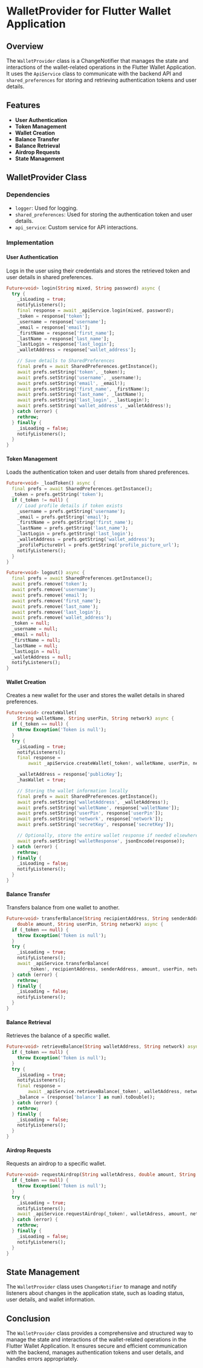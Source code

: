# WalletProvider for Flutter Wallet Application

## Overview

The `WalletProvider` class is a ChangeNotifier that manages the state and interactions of the wallet-related operations in the Flutter Wallet Application. It uses the `ApiService` class to communicate with the backend API and `shared_preferences` for storing and retrieving authentication tokens and user details.

## Features

- **User Authentication**
- **Token Management**
- **Wallet Creation**
- **Balance Transfer**
- **Balance Retrieval**
- **Airdrop Requests**
- **State Management**

## WalletProvider Class

### Dependencies

- `logger`: Used for logging.
- `shared_preferences`: Used for storing the authentication token and user details.
- `api_service`: Custom service for API interactions.

### Implementation

#### User Authentication

Logs in the user using their credentials and stores the retrieved token and user details in shared preferences.

```dart
Future<void> login(String mixed, String password) async {
  try {
    _isLoading = true;
    notifyListeners();
    final response = await _apiService.login(mixed, password);
    _token = response['token'];
    _username = response['username'];
    _email = response['email'];
    _firstName = response['first_name'];
    _lastName = response['last_name'];
    _lastLogin = response['last_login'];
    _walletAddress = response['wallet_address'];

    // Save details to SharedPreferences
    final prefs = await SharedPreferences.getInstance();
    await prefs.setString('token', _token!);
    await prefs.setString('username', _username!);
    await prefs.setString('email', _email!);
    await prefs.setString('first_name', _firstName!);
    await prefs.setString('last_name', _lastName!);
    await prefs.setString('last_login', _lastLogin!);
    await prefs.setString('wallet_address', _walletAddress!);
  } catch (error) {
    rethrow;
  } finally {
    _isLoading = false;
    notifyListeners();
  }
}
```
#### Token Management

Loads the authentication token and user details from shared preferences.

```dart
Future<void> _loadToken() async {
  final prefs = await SharedPreferences.getInstance();
  _token = prefs.getString('token');
  if (_token != null) {
    // Load profile details if token exists
    _username = prefs.getString('username');
    _email = prefs.getString('email');
    _firstName = prefs.getString('first_name');
    _lastName = prefs.getString('last_name');
    _lastLogin = prefs.getString('last_login');
    _walletAddress = prefs.getString('wallet_address');
    _profilePictureUrl = prefs.getString('profile_picture_url');
    notifyListeners();
  }
}

Future<void> logout() async {
  final prefs = await SharedPreferences.getInstance();
  await prefs.remove('token');
  await prefs.remove('username');
  await prefs.remove('email');
  await prefs.remove('first_name');
  await prefs.remove('last_name');
  await prefs.remove('last_login');
  await prefs.remove('wallet_address');
  _token = null;
  _username = null;
  _email = null;
  _firstName = null;
  _lastName = null;
  _lastLogin = null;
  _walletAddress = null;
  notifyListeners();
}
```

#### Wallet Creation

Creates a new wallet for the user and stores the wallet details in shared preferences.

```dart
Future<void> createWallet(
    String walletName, String userPin, String network) async {
  if (_token == null) {
    throw Exception('Token is null');
  }
  try {
    _isLoading = true;
    notifyListeners();
    final response =
        await _apiService.createWallet(_token!, walletName, userPin, network);

    _walletAddress = response['publicKey'];
    _hasWallet = true;

    // Storing the wallet information locally
    final prefs = await SharedPreferences.getInstance();
    await prefs.setString('walletAddress', _walletAddress!);
    await prefs.setString('walletName', response['walletName']);
    await prefs.setString('userPin', response['userPin']);
    await prefs.setString('network', response['network']);
    await prefs.setString('secretKey', response['secretKey']);

    // Optionally, store the entire wallet response if needed elsewhere in your app
    await prefs.setString('walletResponse', jsonEncode(response));
  } catch (error) {
    rethrow;
  } finally {
    _isLoading = false;
    notifyListeners();
  }
}
```

#### Balance Transfer

Transfers balance from one wallet to another.

```dart
Future<void> transferBalance(String recipientAddress, String senderAddress,
    double amount, String userPin, String network) async {
  if (_token == null) {
    throw Exception('Token is null');
  }
  try {
    _isLoading = true;
    notifyListeners();
    await _apiService.transferBalance(
        _token!, recipientAddress, senderAddress, amount, userPin, network);
  } catch (error) {
    rethrow;
  } finally {
    _isLoading = false;
    notifyListeners();
  }
}
```

#### Balance Retrieval

Retrieves the balance of a specific wallet.

```dart
Future<void> retrieveBalance(String walletAddress, String network) async {
  if (_token == null) {
    throw Exception('Token is null');
  }
  try {
    _isLoading = true;
    notifyListeners();
    final response =
        await _apiService.retrieveBalance(_token!, walletAddress, network);
    _balance = (response['balance'] as num).toDouble();
  } catch (error) {
    rethrow;
  } finally {
    _isLoading = false;
    notifyListeners();
  }
}
```

#### Airdrop Requests

Requests an airdrop to a specific wallet.

```dart
Future<void> requestAirdrop(String walletAdress, double amount, String network) async {
  if (_token == null) {
    throw Exception('Token is null');
  }
  try {
    _isLoading = true;
    notifyListeners();
    await _apiService.requestAirdrop(_token!, walletAdress, amount, network);
  } catch (error) {
    rethrow;
  } finally {
    _isLoading = false;
    notifyListeners();
  }
}
```

## State Management

The `WalletProvider` class uses `ChangeNotifier` to manage and notify listeners about changes in the application state, such as loading status, user details, and wallet information.


## Conclusion

The `WalletProvider` class provides a comprehensive and structured way to manage the state and interactions of the wallet-related operations in the Flutter Wallet Application. It ensures secure and efficient communication with the backend, manages authentication tokens and user details, and handles errors appropriately.